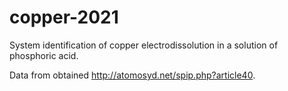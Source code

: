 # copper-2021
System identification of copper electrodissolution in a solution of phosphoric acid.

Data from obtained <http://atomosyd.net/spip.php?article40>.
